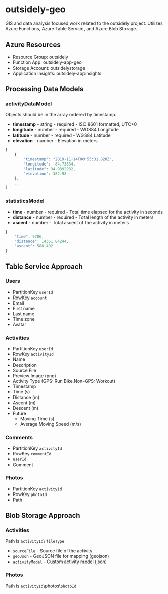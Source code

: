 # outsidely-geo

GIS and data analysis focused work related to the outsidely project. Utilizes Azure Functions, Azure Table Service, and Azure Blob Storage.

## Azure Resources
- Resource Group: outsidely
- Function App: outsidely-app-geo
- Storage Account: outsidelystorage
- Application Insights: outsidely-appinsights

## Processing Data Models

### activityDataModel
Objects should be in the array ordered by timestamp.
- **timestamp** - string - required - ISO 8601 formatted, UTC+0
- **longitude** - number - required - WGS84 Longitude
- **latitude** - number - required - WGS84 Latitude
- **elevation** - number - Elevation in meters
```javascript
[
    {
        "timestamp": "2019-11-14T00:55:31.820Z",
        "longitude": -84.73334,
        "latitude": 34.9392932,
        "elevation": 382.98
    },
    ...
]
```

### statisticsModel
- **time** - number - required - Total time elapsed for the activity in seconds
- **distance** - number - required - Total length of the activity in meters
- **ascent** - number - Total ascent of the activity in meters
```javascript
{
    "time": 9786,
    "distance": 14361.84244,
    "ascent": 588.402
}
```

## Table Service Approach

### Users
- PartitionKey `userId`
- RowKey `account`
- Email
- First name
- Last name
- Time zone
- Avatar

### Activities
- PartitionKey `userId`
- RowKey `activityId`
- Name
- Description
- Source File
- Preview Image (png)
- Activity Type (GPS: Run Bike,Non-GPS: Workout)
- Timestamp
- Time (s)
- Distance (m)
- Ascent (m)
- Descent (m)
- Future
    - Moving Time (s)
    - Average Moving Speed (m/s)

### Comments
- PartitionKey `activityId`
- RowKey `commentId`
- `userId`
- Comment

### Photos
- PartitionKey `activityId`
- RowKey `photoId`
- Path

## Blob Storage Approach

### Activities
Path is `activityId`\   `fileType`
- `sourceFile` - Source file of the activity
- `geoJson` - GeoJSON file for mapping (geojson)
- `activityModel` - Custom activity model (json)

### Photos
Path is `activityId`\photos\\`photoId`